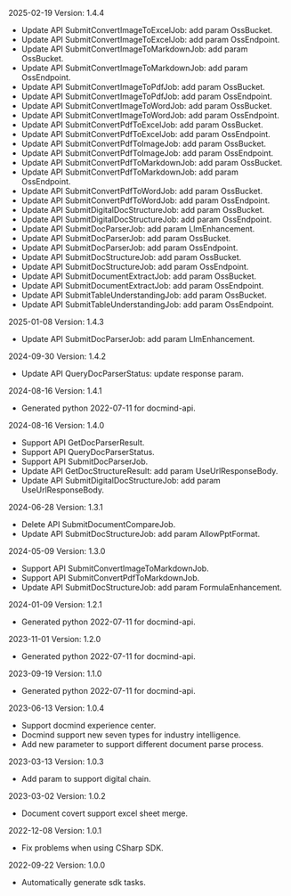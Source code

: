2025-02-19 Version: 1.4.4
- Update API SubmitConvertImageToExcelJob: add param OssBucket.
- Update API SubmitConvertImageToExcelJob: add param OssEndpoint.
- Update API SubmitConvertImageToMarkdownJob: add param OssBucket.
- Update API SubmitConvertImageToMarkdownJob: add param OssEndpoint.
- Update API SubmitConvertImageToPdfJob: add param OssBucket.
- Update API SubmitConvertImageToPdfJob: add param OssEndpoint.
- Update API SubmitConvertImageToWordJob: add param OssBucket.
- Update API SubmitConvertImageToWordJob: add param OssEndpoint.
- Update API SubmitConvertPdfToExcelJob: add param OssBucket.
- Update API SubmitConvertPdfToExcelJob: add param OssEndpoint.
- Update API SubmitConvertPdfToImageJob: add param OssBucket.
- Update API SubmitConvertPdfToImageJob: add param OssEndpoint.
- Update API SubmitConvertPdfToMarkdownJob: add param OssBucket.
- Update API SubmitConvertPdfToMarkdownJob: add param OssEndpoint.
- Update API SubmitConvertPdfToWordJob: add param OssBucket.
- Update API SubmitConvertPdfToWordJob: add param OssEndpoint.
- Update API SubmitDigitalDocStructureJob: add param OssBucket.
- Update API SubmitDigitalDocStructureJob: add param OssEndpoint.
- Update API SubmitDocParserJob: add param LlmEnhancement.
- Update API SubmitDocParserJob: add param OssBucket.
- Update API SubmitDocParserJob: add param OssEndpoint.
- Update API SubmitDocStructureJob: add param OssBucket.
- Update API SubmitDocStructureJob: add param OssEndpoint.
- Update API SubmitDocumentExtractJob: add param OssBucket.
- Update API SubmitDocumentExtractJob: add param OssEndpoint.
- Update API SubmitTableUnderstandingJob: add param OssBucket.
- Update API SubmitTableUnderstandingJob: add param OssEndpoint.


2025-01-08 Version: 1.4.3
- Update API SubmitDocParserJob: add param LlmEnhancement.


2024-09-30 Version: 1.4.2
- Update API QueryDocParserStatus: update response param.


2024-08-16 Version: 1.4.1
- Generated python 2022-07-11 for docmind-api.

2024-08-16 Version: 1.4.0
- Support API GetDocParserResult.
- Support API QueryDocParserStatus.
- Support API SubmitDocParserJob.
- Update API GetDocStructureResult: add param UseUrlResponseBody.
- Update API SubmitDigitalDocStructureJob: add param UseUrlResponseBody.


2024-06-28 Version: 1.3.1
- Delete API SubmitDocumentCompareJob.
- Update API SubmitDocStructureJob: add param AllowPptFormat.


2024-05-09 Version: 1.3.0
- Support API SubmitConvertImageToMarkdownJob.
- Support API SubmitConvertPdfToMarkdownJob.
- Update API SubmitDocStructureJob: add param FormulaEnhancement.


2024-01-09 Version: 1.2.1
- Generated python 2022-07-11 for docmind-api.

2023-11-01 Version: 1.2.0
- Generated python 2022-07-11 for docmind-api.

2023-09-19 Version: 1.1.0
- Generated python 2022-07-11 for docmind-api.

2023-06-13 Version: 1.0.4
- Support docmind experience center.
- Docmind support new seven types for industry intelligence.
- Add new parameter to support different document parse process.

2023-03-13 Version: 1.0.3
- Add param to support digital chain.

2023-03-02 Version: 1.0.2
- Document covert support excel sheet merge.

2022-12-08 Version: 1.0.1
- Fix problems when using CSharp SDK.

2022-09-22 Version: 1.0.0
- Automatically generate sdk tasks.

